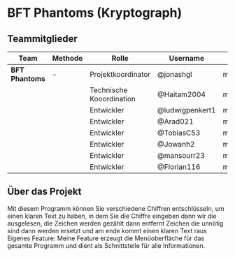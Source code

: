 # BFT Phantoms (Kryptograph)

## Teammitglieder

| Team    	| Methode 	|Rolle		|Username	|Branch		|
| ----------- 	| ----------- 	|-----------		|-----------	|-----------	|
|**BFT Phantoms**	|-|Projektkoordinator|@jonashgl|methode1|
|   		|  |Technische Kooordination|@Haitam2004|main|
|   		| |Entwickler|@ludwigpenkert1|methode2|
|   		| |Entwickler|@Arad021|methode2|
|   		| |Entwickler|@TobiasC53|methode2|
|   		| |Entwickler|@Jowanh2|methode2|
|   		| |Entwickler|@mansourr23|methode2|
|   		| |Entwickler|@Florian116|methode2|

## Über das Projekt
Mit diesem Programm können Sie verschiedene Chiffren entschlüsseln, um einen klaren Text zu haben, in dem Sie die Chiffre eingeben dann wir die ausgelesen, die Zeichen werden gezählt dann entfernt Zeichen die unnötig sind dann werden ersetzt und am ende kommt einen klaren Text raus
Eigenes Feature: Meine Feature erzeugt die Menüoberfläche für das gesamte Programm und dient als Schnittstelle für alle Informationen.
